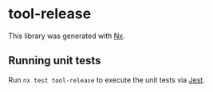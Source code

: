 # tool-release

This library was generated with [Nx](https://nx.dev).

## Running unit tests

Run `nx test tool-release` to execute the unit tests via [Jest](https://jestjs.io).
